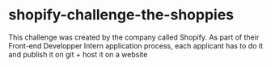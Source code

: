 # shopify-challenge-the-shoppies
This challenge was created by the company called Shopify. As part of their Front-end Developper Intern application process, each applicant has to do it and publish it on git + host it on a website

